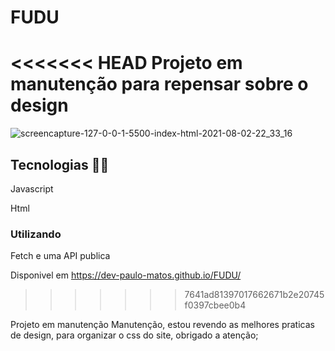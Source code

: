 # FUDU
<<<<<<< HEAD
Projeto em manutenção para repensar sobre o design
=======

![screencapture-127-0-0-1-5500-index-html-2021-08-02-22_33_16](https://user-images.githubusercontent.com/69279972/127944701-6e345186-05cf-4c25-8888-0ed0ebbe247b.png)


## Tecnologias 👨‍💻

Javascript

Html

### Utilizando

Fetch e uma API publica

Disponivel em https://dev-paulo-matos.github.io/FUDU/
>>>>>>> 7641ad81397017662671b2e20745f0397cbee0b4

Projeto em manutenção Manutenção, estou revendo as melhores praticas de design, para organizar o css do site, obrigado a atenção;

